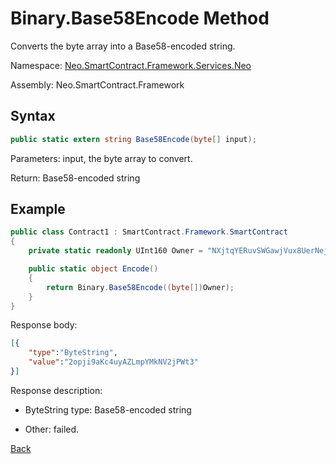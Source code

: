 # Binary.Base58Encode Method

Converts the byte array into a Base58-encoded string.

Namespace: [Neo.SmartContract.Framework.Services.Neo](../../neo.md)

Assembly: Neo.SmartContract.Framework

## Syntax

```c#
public static extern string Base58Encode(byte[] input);
```

Parameters: input, the byte array to convert. 

Return: Base58-encoded string

## Example

```c#
public class Contract1 : SmartContract.Framework.SmartContract
{
    private static readonly UInt160 Owner = "NXjtqYERuvSWGawjVux8UerNejvwdYg7eE".ToScriptHash();

    public static object Encode()
    {
        return Binary.Base58Encode((byte[])Owner);
    }
}
```

Response body:

```json
[{
    "type":"ByteString", 
    "value":"2opji9aKc4uyAZLmpYMkNV2jPWt3"
}]
```

Response description:

- ByteString type: Base58-encoded string

- Other: failed.

[Back](../Binary.md)